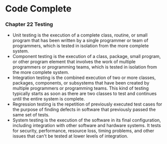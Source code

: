 # Code Complete
### Chapter 22 Testing
* Unit testing is the execution of a complete class, routine, or small program that has been written by a single programmer or team of programmers, which is
tested in isolation from the more complete system.
* Component testing is the execution of a class, package, small program, or other program element that involves the work of multiple programmers or
programming teams, which is tested in isolation from the more complete system.
* Integration testing is the combined execution of two or more classes, packages, components, or subsystems that have been created by multiple programmers or
programming teams. This kind of testing typically starts as soon as there are two classes to test and continues until the entire system is complete.
* Regression testing is the repetition of previously executed test cases for the purpose of finding defects in software that previously passed the same set of
tests.
* System testing is the execution of the software in its final configuration, including integration with other software and hardware systems. It tests for
security, performance, resource loss, timing problems, and other issues that can't be tested at lower levels of integration.
